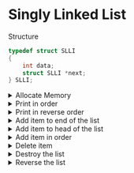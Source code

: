 # Singly Linked List

Structure

```c
typedef struct SLLI
{
    int data;
    struct SLLI *next;
} SLLI;
```
<details><summary>Allocate Memory</summary>
<p>

```c
void *AllocateMemory(int sizeBytes, const char *strErr, bool bExit)
{
    void *pvMem = malloc(sizeBytes);

    if (NULL == pvMem)
    {
        fprintf(stderr, "Memory allocation failure: %s\n", strErr);

        if (bExit)
            exit(EXIT_FAILURE);
    }

    return pvMem;
}
```
</p>
</details>

<details><summary>Print in order</summary>
<p>

Iterative approach

```c
void PrintList(SLLI *head)
{
    int counter = 1;
    while (NULL != head)
    {
        printf("%d: %d\n", counter, head->data);
        head = head->next;
        counter++;
    }
}
```

Recursive approach

```c
void PrintList_Recursive(SLLI *head)
{
    if (NULL == head)
        return;

    printf("%d\n", head->data);
    PrintList_Recursive(head->next);
}
```


</p>
</details>

<details><summary>Print in reverse order</summary>
<p>
Recursive approach

```c
void PrintListReverse(SLLI *head)
{
    if (NULL == head)
        return;

    PrintList_Recursive(head->next);
    printf("%d\n", head->data);
}
```

</p>
</details>

<details><summary>Add item to end of the list</summary>
<p>

```c
SLLI *AddItemToEnd(SLLI *head, int data)
{
    SLLI *newNode = AllocateMemory(sizeof(SLLI), "AddItemToEnd", EXIT_PROGRAM);
    newNode->data = data;
    newNode->next = NULL;

    // First item of the list
    if (NULL == head)
        return newNode;

    // Find end of the list
    SLLI *tmp = head;
    while (NULL != tmp->next)
        tmp = tmp->next;

    // Last item found
    tmp->next = newNode;

    return head;
}
```
</p>
</details>


<details><summary>Add item to head of the list</summary>
<p>
New item will be the head of the list.

```c
SLLI *AddItemToHead(SLLI *head, int data)
{
    SLLI *newNode = AllocateMemory(sizeof(SLLI), "AddItemToHead", EXIT_PROGRAM);
    newNode->data = data;

    if (NULL == head)
        newNode->next = NULL; // First item of the list
    else
        newNode->next = head;

    return newNode;
}
```
</p>
</details>

<details><summary>Add item in order</summary>
<p>

```c
SLLI *AddItemInOrder(SLLI *head, int data)
{
    SLLI *newNode = AllocateMemory(sizeof(SLLI), "AddItemInOrder", EXIT_PROGRAM);
    newNode->data = data;

    if (NULL == head)
    {
        newNode->next = NULL; // Add item to empty list
        return newNode;
    }

    if (data < head->data)
    {
        newNode->next = head; // Add item to head
        return newNode;
    }

    // Add item to middle or last
    SLLI *prev = NULL;
    SLLI *curr = head;
    while (NULL != curr && curr->data < data)
    {
        prev = curr;
        curr = curr->next;
    }

    newNode->next = prev->next;
    prev->next = newNode;

    return head;
}
```

</p>
</details>


<details><summary>Delete item</summary>
<p>
Iterative approach

```c
SLLI *DeleteItemFromList(SLLI *head, int toDel)
{
    if (NULL != head)
    {
        // Remove the head of the list
        if (toDel == head->data)
        {
            SLLI *newHead = head->next;
            free(head);
            return newHead;
        }

        // Remove middle or last item
        SLLI *prev = NULL;
        SLLI *curr = head;

        while (NULL != curr && toDel != curr->data)
        {
            prev = curr;
            curr = curr->next;
        }
        // After the loop, either list ended or target found

        if (NULL != curr)
        {
            // Target found
            prev->next = curr->next;
            free(curr);
        }
        else
        {
            printf("%d not found", toDel);
        }
    }
    return head;
}
```

Recursive approach

```c
SLLI *DeleteItemFromList_Recursive(SLLI *head, int toDel)
{
    if (NULL != head)
    {
        if (toDel == head->data)
        {
            SLLI *next = head->next;
            free(head);
            return next;
        }
        else
        {
            head->next = DeleteItemFromList_Recursive(head->next, toDel);
        }
    }
    return head;
}
```

</p>
</details>

<details><summary>Destroy the list</summary>
<p>
Free every item recursively from last to first.

```c
void DestroyList(SLLI *head)
{
    if (NULL == head)
        return;

    DestroyList(head->next);
    free(head);
}
```

</p>
</details>

<details><summary>Reverse the list</summary>
<p>

```c
SLLI *ReverseList(SLLI *head)
{
    SLLI *prev = NULL;
    SLLI *curr = head;
    SLLI *next = NULL;

    while (NULL != curr)
    {
        next = curr->next;
        curr->next = prev;
        prev = curr;
        curr = next;
    }
    return prev;
}
```

</p>
</details>